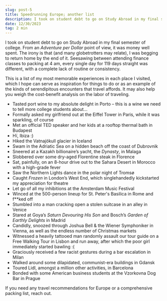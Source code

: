 ```yaml
---
slug: post-5
title: Speedrunning Europe; another list
description: I took on student debt to go on Study Abroad in my final semester of college
date: 12/30/2023
tag: 2 min
---
```


I took on student debt to go on Study Abroad in my final semester of college. From an *Adventure per Dollar* point of view, it was money well spent. The irony is that (and many globetrotters may relate), I was begging to return home by the end of it. Seesawing between attending finance classes to packing at 4 am, every single day for 119 days straight was different, with a complete lack of routine or consistency.

This is a list of my most memorable experiences in each place I visited, which I hope can serve as inspiration for things to do or as an example of the kinds of serendipitous encounters that travel affords. It may also help you weigh the cost-benefit analysis on the labor of traveling.

- Tasted port wine to my absolute delight in Porto – this is a wine we need to tell more college students about…
- Formally asked my girlfriend out at the Eiffel Tower in Paris, while it was sparkling, of course
- Met an official TED speaker and her kids at a rooftop thermal bath in Budapest
- Hï, Ibiza :)
- Hiked the Vatnajökull glacier in Iceland
- Swam in the Adriatic Sea on a hidden beach off the coast of Dubrovnik
- Sneered at a Kazakh billionaire’s yacht, the *Dynasty*, in Malaga
- Slobbered over some dry-aged Florentine steak in Florence
- Sat, painfully, on an 8-hour drive out to the Sahara Desert in Morocco with a high-grade fever
- Saw the Northern Lights dance in the polar night of Tromsø
- Caught *Frozen* in London’s West End, which singlehandedly kickstarted my appreciation for theatre
- Let go of all my inhibitions at the Amsterdam Music Festival
- Winced at the 500-person lineup for St. Peter's Basilica in Rome and f**ked off
- Stumbled into a man cracking open a stolen suitcase in an alley in Venice
- Stared at Goya’s *Saturn Devouring His Son* and Bosch’s *Garden of Earthly Delights* in Madrid
- Candidly, snoozed through Joshua Bell & the Wiener Symphoniker in Vienna, as well as the endless number of Christmas markets
- Witnessed a heavily tattooed man randomly assault our tour guide on a Free Walking Tour in Lisbon and run away, after which the poor girl immediately started bawling :(
- Graciously received a few racist gestures during a bar escalation in Milan
- Walked around some dilapidated, communist-era buildings in Gdansk
- Toured Lidl, amongst a million other activities, in Barcelona
- Bonded with some American business students at the Vzorkovna Dog Bar in Prague

If you need any travel recommendations for Europe or a comprehensive packing list, reach out.

